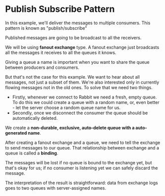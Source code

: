 # Publish Subscribe Pattern

In this example, we'll deliver the messages to multiple consumers. This pattern is known as "publish/subscribe"

Published messages are going to be broadcast to all the receivers.

We will be using **fanout exchange** type. A fanout exchange just broadcasts all the messages it receives to all the queues it knows.

Giving a queue a name is important when you want to share the queue between producers and consumers. 

But that's not the case for this example. We want to hear about all messages, not just a subset of them. We're also interested only in currently flowing messages not in the old ones. To solve that we need two things.

- Firstly, whenever we connect to Rabbit we need a fresh, empty queue. To do this we could create a queue with a random name, or, even better - let the server choose a random queue name for us.
- Secondly, once we disconnect the consumer the queue should be automatically deleted.

We create a **non-durable, exclusive, auto-delete queue with a auto-generated name**.

After creating a fanout exchange and a queue, we need to tell the exchange to send messages to our queue. That relationship between exchange and a queue is called a **binding**.

The messages will be lost if no queue is bound to the exchange yet, but that's okay for us; if no consumer is listening yet we can safely discard the message.

The interpretation of the result is straightforward: data from exchange logs goes to two queues with server-assigned names.